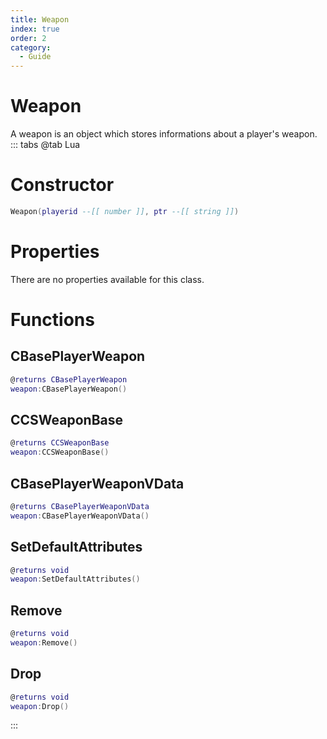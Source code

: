 ```yaml
---
title: Weapon
index: true
order: 2
category:
  - Guide
---
```


# Weapon
A weapon is an object which stores informations about a player's weapon.
::: tabs
@tab Lua
# Constructor
```lua
Weapon(playerid --[[ number ]], ptr --[[ string ]])
```
# Properties
There are no properties available for this class.
# Functions
## CBasePlayerWeapon
```lua
@returns CBasePlayerWeapon
weapon:CBasePlayerWeapon()
```
## CCSWeaponBase
```lua
@returns CCSWeaponBase
weapon:CCSWeaponBase()
```
## CBasePlayerWeaponVData
```lua
@returns CBasePlayerWeaponVData
weapon:CBasePlayerWeaponVData()
```
## SetDefaultAttributes
```lua
@returns void
weapon:SetDefaultAttributes()
```
## Remove
```lua
@returns void
weapon:Remove()
```
## Drop
```lua
@returns void
weapon:Drop()
```

:::